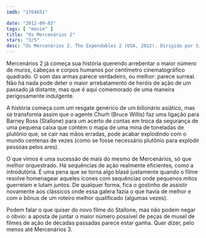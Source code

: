 ```yaml
---
imdb: "1764651"

date: "2012-09-03"
tags: [ "movie" ]
title: "Os Mercenários 2"
stars: "3/5"
desc: "Os Mercenários 2. The Expendables 2 (USA, 2012). Dirigido por Simon West. Escrito por Richard Wenk, Sylvester Stallone, Ken Kaufman, David Agosto, Richard Wenk, Dave Callaham. Com Sylvester Stallone, Jason Statham, Jet Li, Dolph Lundgren, Chuck Norris, Jean-Claude Van Damme, Bruce Willis, Arnold Schwarzenegger, Terry Crews."
---
```

Mercenários 2 já começa sua história querendo arrebentar o maior número de muros, cabeças e corpos humanos por centímetro cinematográfico quadrado. O som das armas parece verdadeiro, ou melhor: parece surreal. Não há nada pode deter o maior arrebatamento de heróis de ação de um passado já distante, mas que é aqui comemorado de uma maneira perigosamente indulgente.

A história começa com um resgate genérico de um bilionário asiático, mas se transforma assim que o agente Churh (Bruce Willis) faz uma ligação para Barney Ross (Stallone) para um acerto de contas em troca da segurança de uma pequena caixa que contém o mapa de uma mina de toneladas de plutônio que, se cair nas mãos erradas, pode acabar explodindo com o mundo centenas de vezes (como se fosse necessário plutônio para explodir pessoas pelos ares).

O que vimos é uma sucessão de mais do mesmo de Mercenários, só que melhor orquestrado. Há sequências de ação realmente eficientes, como a introdutória. É uma pena que se torna algo blasé justamente quando o filme resolve homenagear aqueles ícones com sequências onde pequenos mitos guerreiam e lutam juntos. De qualquer forma, fica o gostinho de assistir novamente aos clássicos onde essa galera fazia o que havia de melhor e com o bônus de um roteiro melhor qualificado (algumas vezes).

Podem falar o que quiser do novo filme do Stallone, mas não podem negar o óbvio: a aposta de juntar o maior número possível de peças de musel de filmes de ação de décadas passadas parece estar ganha. Quer dizer, pelo menos até Mercenários 3.

